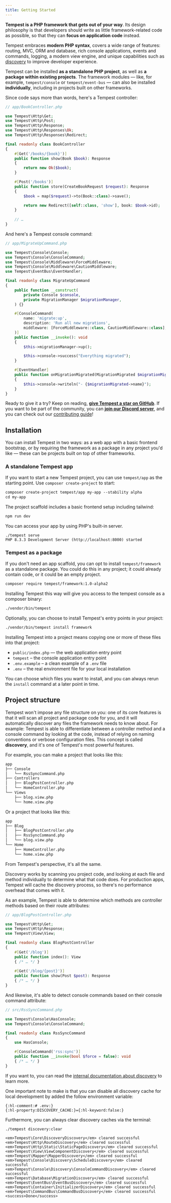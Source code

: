 ```yaml
---
title: Getting Started
---
```


**Tempest is a PHP framework that gets out of your way**. Its design philosophy is that developers should write as little framework-related code as possible, so that they can **focus on application code** instead.

Tempest embraces **modern PHP syntax**, covers a wide range of features: routing, MVC, ORM and database, rich console applications, events and commands, logging, a modern view engine, and unique capabilities such as [discovery](#project-structure) to improve developer experience.

Tempest can be installed **as a standalone PHP project**, as well as **a package within existing projects**. The framework modules — like, for example, `tempest/console` or `tempest/event-bus` — can also be installed **individually**, including in projects built on other frameworks.

Since code says more than words, here's a Tempest controller:

```php
// app/BookController.php

use Tempest\Http\Get;
use Tempest\Http\Post;
use Tempest\Http\Response;
use Tempest\Http\Responses\Ok;
use Tempest\Http\Responses\Redirect;

final readonly class BookController
{
    #[Get('/books/{book}')]
    public function show(Book $book): Response
    {
        return new Ok($book);
    }

    #[Post('/books')]
    public function store(CreateBookRequest $request): Response
    {
        $book = map($request)->to(Book::class)->save();

        return new Redirect([self::class, 'show'], book: $book->id);
    }
    
    // …
}
```

And here's a Tempest console command:

```php
// app/MigrateUpCommand.php

use Tempest\Console\Console;
use Tempest\Console\ConsoleCommand;
use Tempest\Console\Middleware\ForceMiddleware;
use Tempest\Console\Middleware\CautionMiddleware;
use Tempest\EventBus\EventHandler;

final readonly class MigrateUpCommand
{
    public function __construct(
        private Console $console,
        private MigrationManager $migrationManager,
    ) {}

    #[ConsoleCommand(
        name: 'migrate:up',
        description: 'Run all new migrations',
        middleware: [ForceMiddleware::class, CautionMiddleware::class],
    )]
    public function __invoke(): void
    {
        $this->migrationManager->up();

        $this->console->success("Everything migrated");
    }

    #[EventHandler]
    public function onMigrationMigrated(MigrationMigrated $migrationMigrated): void
    {
        $this->console->writeln("- {$migrationMigrated->name}");
    }
}
```

Ready to give it a try? Keep on reading, [**give Tempest a star️ on GitHub**](https://github.com/tempestphp/tempest-framework). If you want to be part of the community, you can [**join our Discord server**](https://discord.gg/pPhpTGUMPQ), and you can check out our [contributing guide](/docs/internals/contributing)!

## Installation

You can install Tempest in two ways: as a web app with a basic frontend bootstrap, or by requiring the framework as a package in any project you'd like — these can be projects built on top of other frameworks.

### A standalone Tempest app

If you want to start a new Tempest project, you can use `tempest/app` as the starting point. Use `composer create-project` to start:

```txt
composer create-project tempest/app my-app --stability alpha
cd my-app
```

The project scaffold includes a basic frontend setup including tailwind:

```txt
npm run dev
```

You can access your app by using PHP's built-in server.

```text
./tempest serve
PHP 8.3.3 Development Server (http://localhost:8000) started
```

### Tempest as a package

If you don't need an app scaffold, you can opt to install `tempest/framework` as a standalone package. You could do this in any project; it could already contain code, or it could be an empty project.

```txt
composer require tempest/framework:1.0-alpha2
```

Installing Tempest this way will give you access to the tempest console as a composer binary:

```txt
./vendor/bin/tempest
```

Optionally, you can choose to install Tempest's entry points in your project:

```txt
./vendor/bin/tempest install framework
```

Installing Tempest into a project means copying one or more of these files into that project:

- `public/index.php` — the web application entry point
- `tempest` – the console application entry point
- `.env.example` – a clean example of a `.env` file 
- `.env` – the real environment file for your local installation 

You can choose which files you want to install, and you can always rerun the `install` command at a later point in time.

## Project structure

Tempest won't impose any file structure on you: one of its core features is that it will scan all project and package code for you, and it will automatically discover any files the framework needs to know about. For example: Tempest is able to differentiate between a controller method and a console command by looking at the code, instead of relying on naming conventions or verbose configuration files. This concept is called **discovery**, and it's one of Tempest's most powerful features.

For example, you can make a project that looks like this:

```txt
app
├── Console
│   └── RssSyncCommand.php
├── Controllers
│   ├── BlogPostController.php
│   └── HomeController.php
└── Views
    ├── blog.view.php
    └── home.view.php
```

Or a project that looks like this:

```txt
app
├── Blog
│   ├── BlogPostController.php
│   ├── RssSyncCommand.php
│   └── blog.view.php
└── Home
    ├── HomeController.php
    └── home.view.php
```

From Tempest's perspective, it's all the same.

Discovery works by scanning you project code, and looking at each file and method individually to determine what that code does. For production apps, Tempest will cache the discovery process, so there's no performance overhead that comes with it.

As an example, Tempest is able to determine which methods are controller methods based on their route attributes:

```php
// app/BlogPostController.php

use Tempest\Http\Get;
use Tempest\Http\Response;
use Tempest\View\View;

final readonly class BlogPostController
{
    #[Get('/blog')]
    public function index(): View
    { /* … */ }
    
    #[Get('/blog/{post}')]
    public function show(Post $post): Response
    { /* … */ }
}
```

And likewise, it's able to detect console commands based on their console command attribute:

```php
// src/RssSyncCommand.php

use Tempest\Console\HasConsole;
use Tempest\Console\ConsoleCommand;

final readonly class RssSyncCommand
{
    use HasConsole;

    #[ConsoleCommand('rss:sync')]
    public function __invoke(bool $force = false): void  
    { /* … */ }
}
```

If you want to, you can read the [internal documentation about discovery](/docs/internals/02-discovery) to learn more.

One important note to make is that you can disable all discovery cache for local development by added the follow environment variable:

```env
{:hl-comment:# .env:}
{:hl-property:DISCOVERY_CACHE:}={:hl-keyword:false:}
```

Furthermore, you can always clear discovery caches via the terminal:

```console
./tempest discovery:clear

<em>Tempest\Core\DiscoveryDiscovery</em> cleared successful
<em>Tempest\Http\RouteDiscovery</em> cleared successful
<em>Tempest\Http\Static\StaticPageDiscovery</em> cleared successful
<em>Tempest\View\ViewComponentDiscovery</em> cleared successful
<em>Tempest\Mapper\MapperDiscovery</em> cleared successful
<em>Tempest\Console\Discovery\ScheduleDiscovery</em> cleared successful
<em>Tempest\Console\Discovery\ConsoleCommandDiscovery</em> cleared successful
<em>Tempest\Database\MigrationDiscovery</em> cleared successful
<em>Tempest\EventBus\EventBusDiscovery</em> cleared successful
<em>Tempest\Container\InitializerDiscovery</em> cleared successful
<em>Tempest\CommandBus\CommandBusDiscovery</em> cleared successful
<success>Done</success>
```